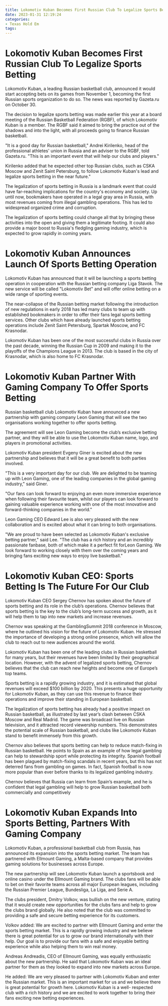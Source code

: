 ```yaml
---
title: Lokomotiv Kuban Becomes First Russian Club To Legalize Sports Betting
date: 2023-01-31 12:19:24
categories:
- Texas Hold Em
tags:
---
```



#  Lokomotiv Kuban Becomes First Russian Club To Legalize Sports Betting

Lokomotiv Kuban, a leading Russian basketball club, announced it would start accepting bets on its games from November 1, becoming the first Russian sports organization to do so. The news was reported by Gazeta.ru on October 30.

The decision to legalize sports betting was made earlier this year at a board meeting of the Russian Basketball Federation (RGBF), of which Lokomotiv Kuban is a member. The RGBF said it aimed to bring the practice out of the shadows and into the light, with all proceeds going to finance Russian basketball.

"It is a good day for Russian basketball," Andrei Kirilenko, head of the professional athletes' union in Russia and an adviser to the RGBF, told Gazeta.ru. "This is an important event that will help our clubs and players."

Kirilenko added that he expected other top Russian clubs, such as CSKA Moscow and Zenit Saint Petersburg, to follow Lokomotiv Kuban's lead and legalize sports betting in the near future."

The legalization of sports betting in Russia is a landmark event that could have far-reaching implications for the country's economy and society. Up until now, bookmakers have operated in a legal gray area in Russia, with most revenues coming from illegal gambling operations. This has led to widespread organized crime and corruption.

The legalization of sports betting could change all that by bringing these activities into the open and giving them a legitimate footing. It could also provide a major boost to Russia's fledgling gaming industry, which is expected to grow rapidly in coming years.

#  Lokomotiv Kuban Announces Launch Of Sports Betting Operation

Lokomotiv Kuban has announced that it will be launching a sports betting operation in cooperation with the Russian betting company Liga Stavok. The new service will be called "Lokomotiv Bet" and will offer online betting on a wide range of sporting events.

The near-collapse of the Russian betting market following the introduction of new regulations in early 2018 has led many clubs to team up with established bookmakers in order to offer their fans legal sports betting services. Other clubs which have already launched sports betting operations include Zenit Saint Petersburg, Spartak Moscow, and FC Krasnodar.

Lokomotiv Kuban has been one of the most successful clubs in Russia over the past decade, winning the Russian Cup in 2009 and making it to the playoffs of the Champions League in 2013. The club is based in the city of Krasnodar, which is also home to FC Krasnodar.

#  Lokomotiv Kuban Partner With Gaming Company To Offer Sports Betting

Russian basketball club Lokomotiv Kuban have announced a new partnership with gaming company Leon Gaming that will see the two organisations working together to offer sports betting.

The agreement will see Leon Gaming become the club’s exclusive betting partner, and they will be able to use the Lokomotiv Kuban name, logo, and players in promotional activities.

Lokomotiv Kuban president Evgeny Giner is excited about the new partnership and believes that it will be a great benefit to both parties involved.

"This is a very important day for our club. We are delighted to be teaming up with Leon Gaming, one of the leading companies in the global gaming industry," said Giner.

"Our fans can look forward to enjoying an even more immersive experience when following their favourite team, whilst our players can look forward to gaining valuable experience working with one of the most innovative and forward-thinking companies in the world."

Leon Gaming CEO Edward Lee is also very pleased with the new collaboration and is excited about what it can bring to both organisations.

"We are proud to have been selected as Lokomotiv Kuban's exclusive betting partner," said Lee. "The club has a rich history and an incredibly passionate fanbase, both of which make it a perfect fit forLeon Gaming. We look forward to working closely with them over the coming years and bringing fans exciting new ways to enjoy live basketball."

#  Lokomotiv Kuban CEO: Sports Betting Is The Future For Our Club

Lokomotiv Kuban CEO Sergey Chernov has spoken about the future of sports betting and its role in the club’s operations. Chernov believes that sports betting is the key to the club’s long-term success and growth, as it will help them to tap into new markets and increase revenues.

Chernov was speaking at the GamblingSummit 2018 conference in Moscow, where he outlined his vision for the future of Lokomotiv Kuban. He stressed the importance of developing a strong online presence, which will allow the club to reach out to new audiences around the world.

Lokomotiv Kuban has been one of the leading clubs in Russian basketball for many years, but their revenues have been limited by their geographical location. However, with the advent of legalized sports betting, Chernov believes that the club can reach new heights and become one of Europe’s top teams.

Sports betting is a rapidly growing industry, and it is estimated that global revenues will exceed $100 billion by 2020. This presents a huge opportunity for Lokomotiv Kuban, as they can use this revenue to finance their operations and improve their standing in European basketball.

The legalization of sports betting has already had a positive impact on Russian basketball, as illustrated by last year’s clash between CSKA Moscow and Real Madrid. The game was broadcast live on Russian television, and it attracted record viewership numbers. This demonstrates the potential scale of Russian basketball, and clubs like Lokomotiv Kuban stand to benefit immensely from this growth.

Chernov also believes that sports betting can help to reduce match-fixing in Russian basketball. He points to Spain as an example of how legal gambling can help to stewardship sport while protecting its integrity. Spanish football has been plagued by match-fixing scandals in recent years, but this has not deterred fans from gambling on games. In fact, Spanish football is now more popular than ever before thanks to its legalized gambling industry.

Chernov believes that Russia can learn from Spain’s example, and he is confident that legal gambling will help to grow Russian basketball both commercially and competitively

#  Lokomotiv Kuban Expands Into Sports Betting, Partners With Gaming Company

Lokomotiv Kuban, a professional basketball club from Russia, has announced its expansion into the sports betting market. The team has partnered with Ellmount Gaming, a Malta-based company that provides gaming solutions for businesses across Europe.

The new partnership will see Lokomotiv Kuban launch a sportsbook and online casino under the Ellmount Gaming brand. The clubs fans will be able to bet on their favorite teams across all major European leagues, including the Russian Premier League, Bundesliga, La Liga, and Serie A.

The clubs president, Dmitry Volkov, was bullish on the new venture, stating that it would create new opportunities for the clubs fans and help to grow the clubs brand globally. He also noted that the club was committed to providing a safe and secure betting experience for its customers.

Volkov added: We are excited to partner with Ellmount Gaming and enter the sports betting market. This is a rapidly growing industry and we believe there is great potential for us to grow our brand internationally with their help. Our goal is to provide our fans with a safe and enjoyable betting experience while also helping them to win real money.

Andreas Andreadis, CEO of Ellmount Gaming, was equally enthusiastic about the new partnership. He said that Lokomotiv Kuban was an ideal partner for them as they looked to expand into new markets across Europe.

He added: We are very pleased to partner with Lokomotiv Kuban and enter the Russian market. This is an important market for us and we believe there is great potential for growth here. Lokomotiv Kuban is a well- respected club with a rich history and we are excited to work together to bring their fans exciting new betting experiences.